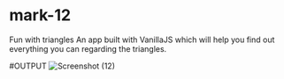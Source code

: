 # mark-12
Fun with triangles
An app built with VanillaJS which will help you find out everything you can regarding the triangles.

#OUTPUT
![Screenshot (12)](https://user-images.githubusercontent.com/91406971/190903373-cf958891-ae9f-4bc3-8f99-3fbc2d639b79.png)
